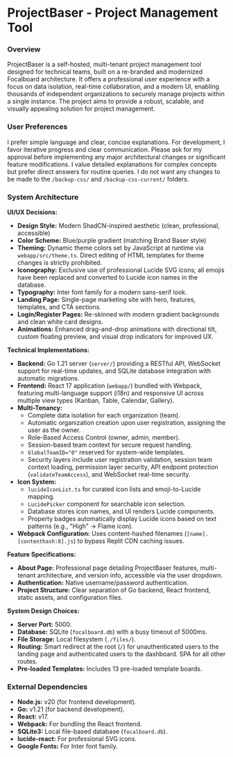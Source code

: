 # ProjectBaser - Project Management Tool

### Overview
ProjectBaser is a self-hosted, multi-tenant project management tool designed for technical teams, built on a re-branded and modernized Focalboard architecture. It offers a professional user experience with a focus on data isolation, real-time collaboration, and a modern UI, enabling thousands of independent organizations to securely manage projects within a single instance. The project aims to provide a robust, scalable, and visually appealing solution for project management.

### User Preferences
I prefer simple language and clear, concise explanations. For development, I favor iterative progress and clear communication. Please ask for my approval before implementing any major architectural changes or significant feature modifications. I value detailed explanations for complex concepts but prefer direct answers for routine queries. I do not want any changes to be made to the `/backup-css/` and `/backup-css-current/` folders.

### System Architecture
**UI/UX Decisions:**
- **Design Style:** Modern ShadCN-inspired aesthetic (clean, professional, accessible)
- **Color Scheme:** Blue/purple gradient (matching Brand Baser style)
- **Theming:** Dynamic theme colors set by JavaScript at runtime via `webapp/src/theme.ts`. Direct editing of HTML templates for theme changes is strictly prohibited.
- **Iconography:** Exclusive use of professional Lucide SVG icons; all emojis have been replaced and converted to Lucide icon names in the database.
- **Typography:** Inter font family for a modern sans-serif look.
- **Landing Page:** Single-page marketing site with hero, features, templates, and CTA sections.
- **Login/Register Pages:** Re-skinned with modern gradient backgrounds and clean white card designs.
- **Animations:** Enhanced drag-and-drop animations with directional tilt, custom floating preview, and visual drop indicators for improved UX.

**Technical Implementations:**
- **Backend:** Go 1.21 server (`server/`) providing a RESTful API, WebSocket support for real-time updates, and SQLite database integration with automatic migrations.
- **Frontend:** React 17 application (`webapp/`) bundled with Webpack, featuring multi-language support (i18n) and responsive UI across multiple view types (Kanban, Table, Calendar, Gallery).
- **Multi-Tenancy:**
    - Complete data isolation for each organization (team).
    - Automatic organization creation upon user registration, assigning the user as the owner.
    - Role-Based Access Control (owner, admin, member).
    - Session-based team context for secure request handling.
    - `GlobalTeamID="0"` reserved for system-wide templates.
    - Security layers include user registration validation, session team context loading, permission layer security, API endpoint protection (`validateTeamAccess`), and WebSocket real-time security.
- **Icon System:**
    - `lucideIconList.ts` for curated icon lists and emoji-to-Lucide mapping.
    - `LucidePicker` component for searchable icon selection.
    - Database stores icon names, and UI renders Lucide components.
    - Property badges automatically display Lucide icons based on text patterns (e.g., "High" → Flame icon).
- **Webpack Configuration:** Uses content-hashed filenames (`[name].[contenthash:8].js`) to bypass Replit CDN caching issues.

**Feature Specifications:**
- **About Page:** Professional page detailing ProjectBaser features, multi-tenant architecture, and version info, accessible via the user dropdown.
- **Authentication:** Native username/password authentication.
- **Project Structure:** Clear separation of Go backend, React frontend, static assets, and configuration files.

**System Design Choices:**
- **Server Port:** 5000.
- **Database:** SQLite (`focalboard.db`) with a busy timeout of 5000ms.
- **File Storage:** Local filesystem (`./files/`).
- **Routing:** Smart redirect at the root (`/`) for unauthenticated users to the landing page and authenticated users to the dashboard. SPA for all other routes.
- **Pre-loaded Templates:** Includes 13 pre-loaded template boards.

### External Dependencies
- **Node.js:** v20 (for frontend development).
- **Go:** v1.21 (for backend development).
- **React:** v17.
- **Webpack:** For bundling the React frontend.
- **SQLite3:** Local file-based database (`focalboard.db`).
- **lucide-react:** For professional SVG icons.
- **Google Fonts:** For Inter font family.